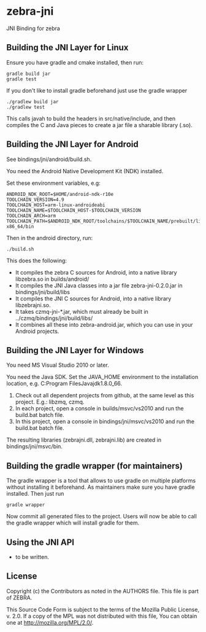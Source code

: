 # zebra-jni

JNI Binding for zebra

## Building the JNI Layer for Linux

Ensure you have gradle and cmake installed, then run:

    gradle build jar
    gradle test

If you don't like to install gradle beforehand just use the gradle wrapper

    ./gradlew build jar
    ./gradlew test

This calls javah to build the headers in src/native/include, and then compiles the C and Java pieces to create a jar file a sharable library (.so).

## Building the JNI Layer for Android

See bindings/jni/android/build.sh.

You need the Android Native Development Kit (NDK) installed.

Set these environment variables, e.g:

    ANDROID_NDK_ROOT=$HOME/android-ndk-r10e
    TOOLCHAIN_VERSION=4.9
    TOOLCHAIN_HOST=arm-linux-androideabi
    TOOLCHAIN_NAME=$TOOLCHAIN_HOST-$TOOLCHAIN_VERSION
    TOOLCHAIN_ARCH=arm
    TOOLCHAIN_PATH=$ANDROID_NDK_ROOT/toolchains/$TOOLCHAIN_NAME/prebuilt/linux-x86_64/bin

Then in the android directory, run:

    ./build.sh

This does the following:

* It compiles the zebra C sources for Android, into a native library libzebra.so in builds/android/
* It compiles the JNI Java classes into a jar file zebra-jni-0.2.0.jar in bindings/jni/build/libs
* It compiles the JNI C sources for Android, into a native library libzebrajni.so.
* It takes czmq-jni-*.jar, which must already be built in ../czmq/bindings/jni/build/libs/
* It combines all these into zebra-android.jar, which you can use in your Android projects.

## Building the JNI Layer for Windows

You need MS Visual Studio 2010 or later.

You need the Java SDK. Set the JAVA_HOME environment to the installation location, e.g. C:Program FilesJavajdk1.8.0_66.

1. Check out all dependent projects from github, at the same level as this project. E.g.: libzmq, czmq.
2. In each project, open a console in builds/msvc/vs2010 and run the build.bat batch file.
3. In this project, open a console in bindings/jni/msvc/vs2010 and run the build.bat batch file.

The resulting libraries (zebrajni.dll, zebrajni.lib) are created in bindings/jni/msvc/bin.

## Building the gradle wrapper (for maintainers)

The gradle wrapper is a tool that allows to use gradle on multiple platforms without installing it beforehand. As maintainers make sure you have gradle installed. Then just run

    gradle wrapper

Now commit all generated files to the project. Users will now be able to call the gradle wrapper which will install gradle for them.

## Using the JNI API

- to be written.

## License


Copyright (c) the Contributors as noted in the AUTHORS file.
This file is part of ZEBRA.

This Source Code Form is subject to the terms of the Mozilla Public
License, v. 2.0. If a copy of the MPL was not distributed with this
file, You can obtain one at http://mozilla.org/MPL/2.0/.


